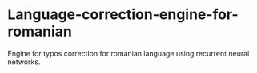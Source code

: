 # Language-correction-engine-for-romanian
Engine for typos correction for romanian language using recurrent neural networks.
